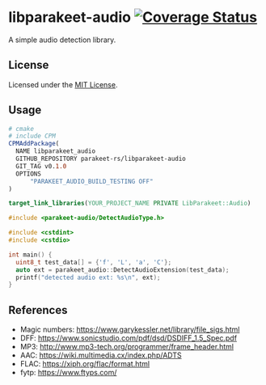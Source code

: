 # libparakeet-audio [![Coverage Status](https://coveralls.io/repos/github/parakeet-rs/libparakeet-audio/badge.svg?branch=main)](https://coveralls.io/github/parakeet-rs/libparakeet-audio?branch=main)

A simple audio detection library.

## License

Licensed under the [MIT License](LICENSE.txt).

## Usage

```cmake
# cmake
# include CPM
CPMAddPackage(
  NAME libparakeet_audio
  GITHUB_REPOSITORY parakeet-rs/libparakeet-audio
  GIT_TAG v0.1.0
  OPTIONS
      "PARAKEET_AUDIO_BUILD_TESTING OFF"
)

target_link_libraries(YOUR_PROJECT_NAME PRIVATE LibParakeet::Audio)
```

```cpp
#include <parakeet-audio/DetectAudioType.h>

#include <cstdint>
#include <cstdio>

int main() {
  uint8_t test_data[] = {'f', 'L', 'a', 'C'};
  auto ext = parakeet_audio::DetectAudioExtension(test_data);
  printf("detected audio ext: %s\n", ext);
}
```

## References

- Magic numbers:
  https://www.garykessler.net/library/file_sigs.html
- DFF:
  https://www.sonicstudio.com/pdf/dsd/DSDIFF_1.5_Spec.pdf
- MP3:
  http://www.mp3-tech.org/programmer/frame_header.html
- AAC:
  https://wiki.multimedia.cx/index.php/ADTS
- FLAC:
  https://xiph.org/flac/format.html
- fytp:
  https://www.ftyps.com/
